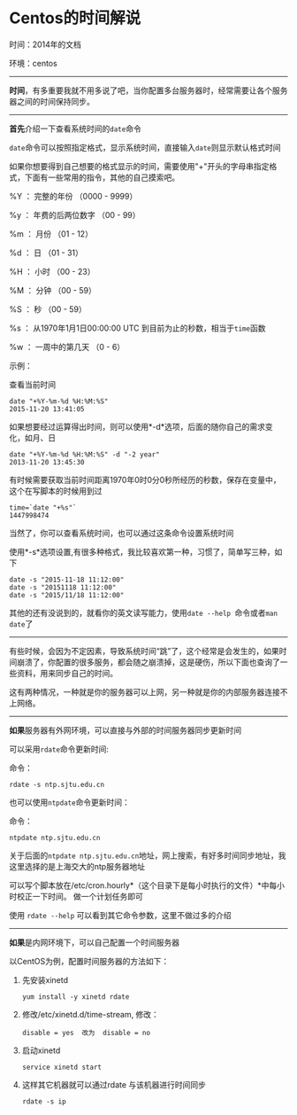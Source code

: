 # **Centos的时间解说** #

时间：2014年的文档

环境：centos


----------


**时间**，有多重要我就不用多说了吧，当你配置多台服务器时，经常需要让各个服务器之间的时间保持同步。


----------

**首先**介绍一下查看系统时间的`date`命令

`date`命令可以按照指定格式，显示系统时间，直接输入`date`则显示默认格式时间

如果你想要得到自己想要的格式显示的时间，需要使用"+"开头的字母串指定格式，下面有一些常用的指令，其他的自己摸索吧。

%Y ： 完整的年份 （0000 - 9999）

%y ： 年费的后两位数字 （00 - 99）

%m ： 月份 （01 - 12）

%d ： 日 （01 - 31）

%H ： 小时 （00 - 23）

%M ： 分钟 （00 - 59）

%S ： 秒 （00 - 59）

%s ： 从1970年1月1日00:00:00 UTC 到目前为止的秒数，相当于`time`函数

%w ： 一周中的第几天 （0 - 6）

示例：

查看当前时间

    date "+%Y-%m-%d %H:%M:%S"  
    2015-11-20 13:41:05

如果想要经过运算得出时间，则可以使用*-d*选项，后面的随你自己的需求变化，如月、日

    date "+%Y-%m-%d %H:%M:%S" -d "-2 year"
    2013-11-20 13:45:30

有时候需要获取当前时间距离1970年0时0分0秒所经历的秒数，保存在变量中，这个在写脚本的时候用到过

    time=`date "+%s"`
    1447998474

当然了，你可以查看系统时间，也可以通过这条命令设置系统时间

使用*-s*选项设置,有很多种格式，我比较喜欢第一种，习惯了，简单写三种，如下

    date -s "2015-11-18 11:12:00"
    date -s "20151118 11:12:00"
    date -s "2015/11/18 11:12:00"

其他的还有没说到的，就看你的英文读写能力，使用`date --help `命令或者`man date`了



----------

有些时候，会因为不定因素，导致系统时间“跳”了，这个经常是会发生的，如果时间崩溃了，你配置的很多服务，都会随之崩溃掉，这是硬伤，所以下面也查询了一些资料，用来同步自己的时间。

这有两种情况，一种就是你的服务器可以上网，另一种就是你的内部服务器连接不上网络。


----------


**如果**服务器有外网环境，可以直接与外部的时间服务器同步更新时间

可以采用`rdate`命令更新时间:

命令：

    rdate -s ntp.sjtu.edu.cn

也可以使用`ntpdate`命令更新时间：

命令：

    ntpdate ntp.sjtu.edu.cn

关于后面的`ntpdate ntp.sjtu.edu.cn`地址，网上搜索，有好多时间同步地址，我这里选择的是上海交大的ntp服务器地址

可以写个脚本放在/etc/cron.hourly*（这个目录下是每小时执行的文件）*中每小时校正一下时间。
做一个计划任务即可

使用 `rdate --help` 可以看到其它命令参数，这里不做过多的介绍

----------

**如果**是内网环境下，可以自己配置一个时间服务器

以CentOS为例，配置时间服务器的方法如下：

1. 先安装xinetd

    `yum install -y xinetd rdate`


2. 修改/etc/xinetd.d/time-stream, 修改：

    `disable = yes  改为  disable = no`


3. 启动xinetd

    `service xinetd start`


4. 这样其它机器就可以通过rdate 与该机器进行时间同步

    `rdate -s ip`

